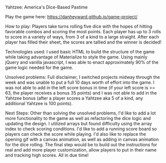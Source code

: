 Yahtzee: America's Dice-Based Pastime

Play the game here: https://danheyward.github.io/game-project/

How to play:
Players take turns rolling five dice with the hopes of hitting favorable combos and scoring the most points. Each player has up to 3 rolls to score in a variety of ways, from 3 of a kind to a large straight. After each player has filled their sheet, the scores are tallied and the winner is decided!

Technologies used:
I used basic HTML to build the structure of the game while taking advantage of Materialize to style the game. Using mainly jQuery and vanilla javascript, I was able to enact approximately 90% of the game logic needed for the game.

Unsolved problems:
Full disclaimer, I switched projects midway through the week and was unable to put a full 10 days worth of effort into the game. I was not able to add in the left score bonus in time (if your left score is >= 63, the player receives a bonus 35 points) and I was not able to add in the Yahtzee bonus (after a player scores a Yahtzee aka 5 of a kind, any additional Yahtzee is 100 points).

Next Steps:
Other than solving the unsolved problems, I'd like to add a lot more functionality to the game as well as refactoring the dice logic and updating the design. I utilized arrays but found difficulty using the array index to check scoring conditions. I'd like to add a running score board so players can check the score while playing. I'd also like to replace the opening gif with a canvas animation, as well as adding in canvas animation for the dice rolling. The final step would be to build out the instructions for real and add more player customization, allow players to put in their name and tracking high scores. All in due time!
